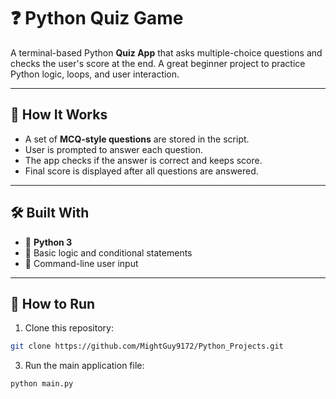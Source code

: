 # ❓ Python Quiz Game

A terminal-based Python **Quiz App** that asks multiple-choice questions and checks the user's score at the end. A great beginner project to practice Python logic, loops, and user interaction.

---

## 🧠 How It Works

- A set of **MCQ-style questions** are stored in the script.
- User is prompted to answer each question.
- The app checks if the answer is correct and keeps score.
- Final score is displayed after all questions are answered.

---

## 🛠️ Built With

- 🐍 **Python 3**
- 🎯 Basic logic and conditional statements
- 💬 Command-line user input

---

## 🚀 How to Run

1. Clone this repository:

```bash
git clone https://github.com/MightGuy9172/Python_Projects.git
```

3. Run the main application file:

```sh
python main.py
```
